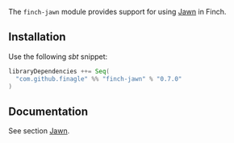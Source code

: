 The `finch-jawn` module provides support for using [Jawn](https://github.com/non/jawn) in Finch.

Installation
------------
Use the following _sbt_ snippet:

```scala
libraryDependencies ++= Seq(
  "com.github.finagle" %% "finch-jawn" % "0.7.0"
)
```

Documentation
-------------
See section [Jawn](/docs/json.md#jawn).
